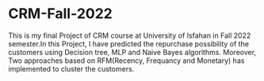 # CRM-Fall-2022
This is my final Project of CRM course at University of Isfahan in Fall 2022 semester.In this Project, I have predicted the repurchase possibility of the customers using Decision tree, MLP and Naive Bayes algorithms. Moreover, Two approaches based on RFM(Recency, Frequancy and Monetary) has implemented to cluster the customers. 
